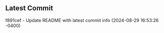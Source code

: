 
## Latest Commit
f891cef - Update README with latest commit info (2024-08-29 16:53:26 -0400) <Yunxi-Zhou>
